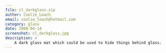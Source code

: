 ```yaml
---
file: cl_darkglass.zip
author: Coolie_Loach
email: coolie_loach@hotmail.com
category: glass
date: 2000-04-14
screenshot: cl_darkglass.jpg
description: >
    A dark glass mat which could be used to hide things behind glass.
---
```

